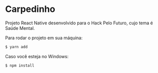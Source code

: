 # Carpedinho

Projeto React Native desenvolvido para o Hack Pelo Futuro, cujo tema é Saúde Mental.


Para rodar o projeto em sua máquina: 

```sh
$ yarn add
```

Caso você esteja no Windows:

```sh
$ npm install
```
